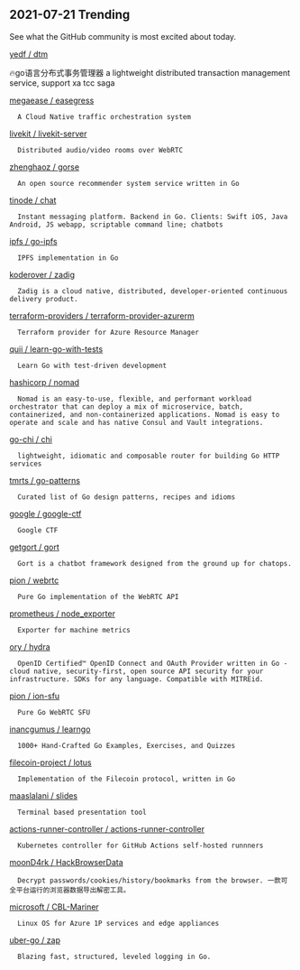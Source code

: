 ## 2021-07-21 Trending 
See what the GitHub community is most excited about today. 

[yedf / dtm](https://github.com/yedf/dtm) 

      
🔥go语言分布式事务管理器 a lightweight distributed transaction management service, support xa tcc saga
     
[megaease / easegress](https://github.com/megaease/easegress) 

      A Cloud Native traffic orchestration system
     
[livekit / livekit-server](https://github.com/livekit/livekit-server) 

      Distributed audio/video rooms over WebRTC
     
[zhenghaoz / gorse](https://github.com/zhenghaoz/gorse) 

      An open source recommender system service written in Go
     
[tinode / chat](https://github.com/tinode/chat) 

      Instant messaging platform. Backend in Go. Clients: Swift iOS, Java Android, JS webapp, scriptable command line; chatbots
     
[ipfs / go-ipfs](https://github.com/ipfs/go-ipfs) 

      IPFS implementation in Go
     
[koderover / zadig](https://github.com/koderover/zadig) 

      Zadig is a cloud native, distributed, developer-oriented continuous delivery product.
     
[terraform-providers / terraform-provider-azurerm](https://github.com/terraform-providers/terraform-provider-azurerm) 

      Terraform provider for Azure Resource Manager
     
[quii / learn-go-with-tests](https://github.com/quii/learn-go-with-tests) 

      Learn Go with test-driven development
     
[hashicorp / nomad](https://github.com/hashicorp/nomad) 

      Nomad is an easy-to-use, flexible, and performant workload orchestrator that can deploy a mix of microservice, batch, containerized, and non-containerized applications. Nomad is easy to operate and scale and has native Consul and Vault integrations.
     
[go-chi / chi](https://github.com/go-chi/chi) 

      lightweight, idiomatic and composable router for building Go HTTP services
     
[tmrts / go-patterns](https://github.com/tmrts/go-patterns) 

      Curated list of Go design patterns, recipes and idioms
     
[google / google-ctf](https://github.com/google/google-ctf) 

      Google CTF
     
[getgort / gort](https://github.com/getgort/gort) 

      Gort is a chatbot framework designed from the ground up for chatops.
     
[pion / webrtc](https://github.com/pion/webrtc) 

      Pure Go implementation of the WebRTC API
     
[prometheus / node_exporter](https://github.com/prometheus/node_exporter) 

      Exporter for machine metrics
     
[ory / hydra](https://github.com/ory/hydra) 

      OpenID Certified™ OpenID Connect and OAuth Provider written in Go - cloud native, security-first, open source API security for your infrastructure. SDKs for any language. Compatible with MITREid.
     
[pion / ion-sfu](https://github.com/pion/ion-sfu) 

      Pure Go WebRTC SFU
     
[inancgumus / learngo](https://github.com/inancgumus/learngo) 

      1000+ Hand-Crafted Go Examples, Exercises, and Quizzes
     
[filecoin-project / lotus](https://github.com/filecoin-project/lotus) 

      Implementation of the Filecoin protocol, written in Go
     
[maaslalani / slides](https://github.com/maaslalani/slides) 

      Terminal based presentation tool
     
[actions-runner-controller / actions-runner-controller](https://github.com/actions-runner-controller/actions-runner-controller) 

      Kubernetes controller for GitHub Actions self-hosted runnners
     
[moonD4rk / HackBrowserData](https://github.com/moonD4rk/HackBrowserData) 

      Decrypt passwords/cookies/history/bookmarks from the browser. 一款可全平台运行的浏览器数据导出解密工具。
     
[microsoft / CBL-Mariner](https://github.com/microsoft/CBL-Mariner) 

      Linux OS for Azure 1P services and edge appliances
     
[uber-go / zap](https://github.com/uber-go/zap) 

      Blazing fast, structured, leveled logging in Go.
     
